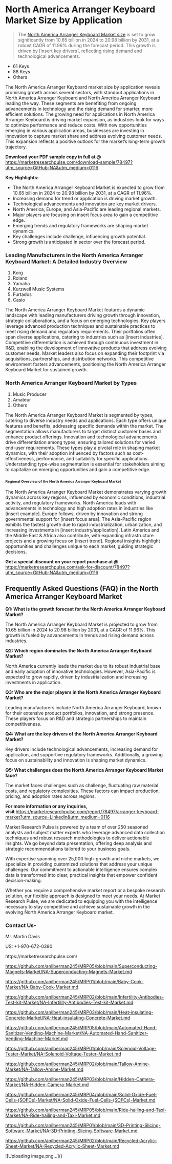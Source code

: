<h1>North America Arranger Keyboard Market&nbsp;Size by Application</h1><blockquote><p>The <a href="https://marketresearchpulse.com/download-sample/78497?utm_source=GitHub-NA&amp;utm_medium=0116">North America Arranger Keyboard Market size</a> is set to grow significantly from 10.65 billion in 2024 to 20.98 billion by 2031, at a robust CAGR of 11.96% during the forecast period. This growth is driven by [insert key drivers], reflecting rising demand and technological advancements.</p></blockquote><ul><li>61 Keys<li> 88 Keys<li> Others</li></ul><p>The North America Arranger Keyboard market size by application reveals promising growth across several sectors, with standout applications in North America Arranger Keyboard and North America Arranger Keyboard leading the way. These segments are benefiting from ongoing advancements in technology and the rising demand for smarter, more efficient solutions. The growing need for applications in North America Arranger Keyboard is driving market expansion, as industries look for ways to optimize performance and reduce costs. With new opportunities emerging in various application areas, businesses are investing in innovation to capture market share and address evolving customer needs. This expansion reflects a positive outlook for the market’s long-term growth trajectory.</p><p><strong>Download your PDF sample copy in full at @ </strong><a href="https://marketresearchpulse.com/download-sample/78497?utm_source=GitHub-NA&amp;utm_medium=0116">https://marketresearchpulse.com/download-sample/78497?utm_source=GitHub-NA&amp;utm_medium=0116</a></p><p><strong>Key Highlights: </strong></p><ul><li>The North America Arranger Keyboard Market is expected to grow from 10.65 billion in 2024 to 20.98 billion by 2031, at a CAGR of 11.96%.</li><li>Increasing demand for trend or application is driving market growth.</li><li>Technological advancements and innovation are key market drivers.</li><li>North America, Europe, and Asia-Pacific are leading regional markets.</li><li>Major players are focusing on insert focus area to gain a competitive edge.</li><li>Emerging trends and regulatory frameworks are shaping market dynamics.</li><li>Key challenges include challenge, influencing growth potential.</li><li>Strong growth is anticipated in sector over the forecast period.</li></ul><h3>Leading Manufacturers in the North America Arranger Keyboard Market: A Detailed Industry Overview</h3><ol><li>Korg</li><li>Roland</li><li>Yamaha</li><li>Kurzweil Music Systems</li><li>Furtados</li><li>Casio</li></ol><div class="flex max-w-full flex-col flex-grow"><div class="min-h-8 text-message flex w-full flex-col items-end gap-2 whitespace-normal break-words [.text-message+&amp;]:mt-5" dir="auto" data-message-author-role="assistant" data-message-id="fd8432e4-4910-450d-b182-61b7bfb0a01f" data-message-model-slug="gpt-4o"><div class="flex w-full flex-col gap-1 empty:hidden first:pt-[3px]"><div class="markdown prose w-full break-words dark:prose-invert light"><p>The North America Arranger Keyboard Market features a dynamic landscape with leading manufacturers driving growth through innovation, strategic collaborations, and a focus on emerging technologies. Key players leverage advanced production techniques and sustainable practices to meet rising demand and regulatory requirements. Their portfolios often span diverse applications, catering to industries such as [insert industries]. Competitive differentiation is achieved through continuous investment in R&amp;D, enabling the development of innovative products that address evolving customer needs. Market leaders also focus on expanding their footprint via acquisitions, partnerships, and distribution networks. This competitive environment fosters advancements, positioning the North America Arranger Keyboard Market for sustained growth.</p></div></div></div></div><h3>North America Arranger Keyboard Market by Types</h3><ol><li>Music Producer<li> Amateur<li> Others</li></ol><div class="flex max-w-full flex-col flex-grow"><div class="min-h-8 text-message flex w-full flex-col items-end gap-2 whitespace-normal break-words [.text-message+&amp;]:mt-5" dir="auto" data-message-author-role="assistant" data-message-id="084470be-0bb7-4664-bddf-5156b4f41249" data-message-model-slug="gpt-4o-mini"><div class="flex w-full flex-col gap-1 empty:hidden first:pt-[3px]"><div class="markdown prose w-full break-words dark:prose-invert light"><p>The North America Arranger Keyboard Market is segmented by types, catering to diverse industry needs and applications. Each type offers unique features and benefits, addressing specific demands within the market. The segmentation allows manufacturers to target distinct customer bases and enhance product offerings. Innovation and technological advancements drive differentiation among types, ensuring tailored solutions for varied end-user requirements. These types play a pivotal role in shaping market dynamics, with their adoption influenced by factors such as cost-effectiveness, performance, and suitability for specific applications. Understanding type-wise segmentation is essential for stakeholders aiming to capitalize on emerging opportunities and gain a competitive edge.</p></div></div></div></div><h3><span style="font-size: 11px;">Regional Overview of the North America Arranger Keyboard Market</span></h3><div class="flex max-w-full flex-col flex-grow"><div class="min-h-8 text-message flex w-full flex-col items-end gap-2 whitespace-normal break-words [.text-message+&amp;]:mt-5" dir="auto" data-message-author-role="assistant" data-message-id="e9038762-ce64-4e30-91c9-9bd413514231" data-message-model-slug="gpt-4o-mini"><div class="flex w-full flex-col gap-1 empty:hidden first:pt-[3px]"><div class="markdown prose w-full break-words dark:prose-invert light"><p>The North America Arranger Keyboard Market demonstrates varying growth dynamics across key regions, influenced by economic conditions, industrial activity, and regulatory frameworks. North America leads with advancements in technology and high adoption rates in industries like [insert example]. Europe follows, driven by innovation and strong governmental support for [insert focus area]. The Asia-Pacific region exhibits the fastest growth due to rapid industrialization, urbanization, and increasing investments in [insert industry/application]. Latin America and the Middle East &amp; Africa also contribute, with expanding infrastructure projects and a growing focus on [insert trend]. Regional insights highlight opportunities and challenges unique to each market, guiding strategic decisions.</p></div></div></div></div><p><strong>Get a special discount on your report purchase at @ </strong><a href="https://marketresearchpulse.com/ask-for-discount/78497?utm_source=GitHub-NA&amp;utm_medium=0116">https://marketresearchpulse.com/ask-for-discount/78497?utm_source=GitHub-NA&amp;utm_medium=0116</a></p><h2>Frequently Asked Questions (FAQ) in the North America Arranger Keyboard Market</h2><p><strong>Q1: What is the growth forecast for the North America Arranger Keyboard Market?</strong></p><p>The North America Arranger Keyboard Market is projected to grow from 10.65 billion in 2024 to 20.98 billion by 2031, at a CAGR of 11.96%. This growth is fueled by advancements in trends and rising demand across industries.</p><p><strong>Q2: Which region dominates the North America Arranger Keyboard Market?</strong></p><p>North America currently leads the market due to its robust industrial base and early adoption of innovative technologies. However, Asia-Pacific is expected to grow rapidly, driven by industrialization and increasing investments in application.</p><p><strong>Q3: Who are the major players in the North America Arranger Keyboard Market?</strong></p><p>Leading manufacturers include North America Arranger Keyboard, known for their extensive product portfolios, innovation, and strong presence. These players focus on R&amp;D and strategic partnerships to maintain competitiveness.</p><p><strong>Q4: What are the key drivers of the North America Arranger Keyboard Market?</strong></p><p>Key drivers include technological advancements, increasing demand for application, and supportive regulatory frameworks. Additionally, a growing focus on sustainability and innovation is shaping market dynamics.</p><p><strong>Q5: What challenges does the North America Arranger Keyboard Market face?</strong></p><p>The market faces challenges such as challenge, fluctuating raw material costs, and regulatory complexities. These factors can impact production, pricing, and adoption rates across regions.</p><p><strong>For more information or any inquiries, visit&nbsp;</strong><a href="https://marketresearchpulse.com/report/78497/arranger-keyboard-market?utm_source=Linkedin&utm_medium=0116">https://marketresearchpulse.com/report/78497/arranger-keyboard-market?utm_source=Linkedin&utm_medium=0116</a></p><p>Market Research Pulse is powered by a team of over 250 seasoned analysts and subject matter experts who leverage advanced data collection techniques and robust research methodologies to deliver actionable insights. We go beyond data presentation, offering deep analysis and strategic recommendations tailored to your business goals.</p><p>With expertise spanning over 25,000 high-growth and niche markets, we specialize in providing customized solutions that address your unique challenges. Our commitment to actionable intelligence ensures complex data is transformed into clear, practical insights that empower confident decision-making.</p><p>Whether you require a comprehensive market report or a bespoke research solution, our flexible approach is designed to meet your needs. At Market Research Pulse, we are dedicated to equipping you with the intelligence necessary to stay competitive and achieve sustainable growth in the evolving North America Arranger Keyboard market.</p><h3><strong>Contact Us-</strong></h3><p>Mr. Martin Davis</p><p>US: +1-970-672-0390</p><p>https://marketresearchpulse.com/</p><p><a href="https://github.com/anilberman245/MRP05/blob/main/Superconducting-Magnets-Market/NA-Superconducting-Magnets-Market.md">https://github.com/anilberman245/MRP05/blob/main/Superconducting-Magnets-Market/NA-Superconducting-Magnets-Market.md</a></p><p><a href="https://github.com/anilberman245/MRP01/blob/main/Baby-Cook-Market/NA-Baby-Cook-Market.md">https://github.com/anilberman245/MRP01/blob/main/Baby-Cook-Market/NA-Baby-Cook-Market.md</a></p><p><a href="https://github.com/anilberman245/MRP02/blob/main/Infertility-Antibodies-Test-kit-Market/NA-Infertility-Antibodies-Test-kit-Market.md">https://github.com/anilberman245/MRP02/blob/main/Infertility-Antibodies-Test-kit-Market/NA-Infertility-Antibodies-Test-kit-Market.md</a></p><p><a href="https://github.com/anilberman245/MRP03/blob/main/Heat-insulating-Concrete-Market/NA-Heat-insulating-Concrete-Market.md">https://github.com/anilberman245/MRP03/blob/main/Heat-insulating-Concrete-Market/NA-Heat-insulating-Concrete-Market.md</a></p><p><a href="https://github.com/anilberman245/MRP05/blob/main/Automated-Hand-Sanitizer-Vending-Machine-Market/NA-Automated-Hand-Sanitizer-Vending-Machine-Market.md">https://github.com/anilberman245/MRP05/blob/main/Automated-Hand-Sanitizer-Vending-Machine-Market/NA-Automated-Hand-Sanitizer-Vending-Machine-Market.md</a></p><p><a href="https://github.com/anilberman245/MRP01/blob/main/Solenoid-Voltage-Tester-Market/NA-Solenoid-Voltage-Tester-Market.md">https://github.com/anilberman245/MRP01/blob/main/Solenoid-Voltage-Tester-Market/NA-Solenoid-Voltage-Tester-Market.md</a></p><p><a href="https://github.com/anilberman245/MRP02/blob/main/Tallow-Amine-Market/NA-Tallow-Amine-Market.md">https://github.com/anilberman245/MRP02/blob/main/Tallow-Amine-Market/NA-Tallow-Amine-Market.md</a></p><p><a href="https://github.com/anilberman245/MRP03/blob/main/Hidden-Camera-Market/NA-Hidden-Camera-Market.md">https://github.com/anilberman245/MRP03/blob/main/Hidden-Camera-Market/NA-Hidden-Camera-Market.md</a></p><p><a href="https://github.com/anilberman245/MRP04/blob/main/Solid-Oxide-Fuel-Cells-(SOFCs)-Market/NA-Solid-Oxide-Fuel-Cells-(SOFCs)-Market.md">https://github.com/anilberman245/MRP04/blob/main/Solid-Oxide-Fuel-Cells-(SOFCs)-Market/NA-Solid-Oxide-Fuel-Cells-(SOFCs)-Market.md</a></p><p><a href="https://github.com/anilberman245/MRP05/blob/main/Ride-hailing-and-Taxi-Market/NA-Ride-hailing-and-Taxi-Market.md">https://github.com/anilberman245/MRP05/blob/main/Ride-hailing-and-Taxi-Market/NA-Ride-hailing-and-Taxi-Market.md</a></p><p><a href="https://github.com/anilberman245/MRP01/blob/main/3D-Printing-Slicing-Software-Market/NA-3D-Printing-Slicing-Software-Market.md">https://github.com/anilberman245/MRP01/blob/main/3D-Printing-Slicing-Software-Market/NA-3D-Printing-Slicing-Software-Market.md</a></p><p><a href="https://github.com/anilberman245/MRP02/blob/main/Recycled-Acrylic-Sheet-Market/NA-Recycled-Acrylic-Sheet-Market.md">https://github.com/anilberman245/MRP02/blob/main/Recycled-Acrylic-Sheet-Market/NA-Recycled-Acrylic-Sheet-Market.md</a></p>
![Uploading image.png…]()
